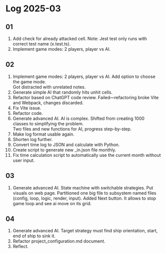 # Log 2025-03

## 01

1. Add check for already attacked cell.
   Note: Jest test only runs with correct test name (x.test.ts).
2. Implement game modes: 2 players, player vs AI.

## 02

1. Implement game modes: 2 players, player vs AI.
   Add option to choose the game mode.  
   Got distracted with unrelated notes.  
2. Generate simple AI that randomly hits unhit cells.
3. Refactor based on ChatGPT code review.
   Failed—refactoring broke Vite and Webpack, changes discarded.
4. Fix Vite issue.
5. Refactor code.
6. Generate advanced AI.
   AI is complex. Shifted from creating 1000 classes to simplifying the problem.  
   Two files and new functions for AI, progress step-by-step.  
7. Make log format usable again.  
8. Shorten log further.
9. Convert time log to JSON and calculate with Python.
10. Create script to generate new _in.json file monthly.
11. Fix time calculation script to automatically use the current month without user input.

## 03

1. Generate advanced AI.
   State machine with switchable strategies.
   Put visuals on web page.
   Partitioned one big file to subsystem named files (config, loop, logic, render, input).
   Added Next button. It allows to stop game loop and see ai move on its grid.

## 04

1. Generate advanced AI.
   Target strategy must find ship orientation, start, end of ship to sink it.
2. Refactor project_configuration.md document.
3. Reflect.
